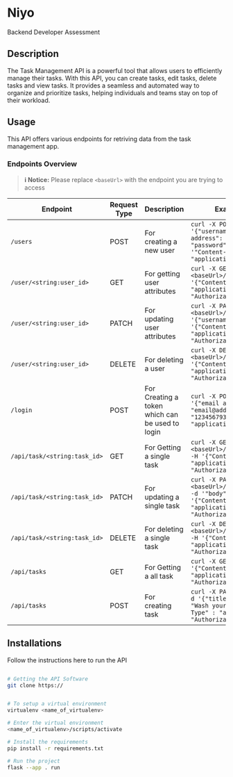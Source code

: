 # Niyo
Backend Developer Assessment

## Description 

The Task Management API is a powerful tool that allows users to efficiently manage their tasks. With this API, you can create tasks, edit tasks, delete tasks and view tasks. It provides a seamless and automated way to organize and prioritize tasks, helping individuals and teams stay on top of their workload.

## Usage

This API offers various endpoints for retriving data from the task management app.

### Endpoints Overview

> **:information_source: Notice:** Please replace `<baseUrl>` with the endpoint you are trying to access

| Endpoint      | Request Type  | Description       | Example Usage (bash)   |
| ------------- | ------------- | ----------------- | ---------------------- |
| `/users`  | POST  | For creating a new user   | `curl -X POST <baseUrl>/login -d '{"username": "username", "email address": "email@address.com", "password": "1234567932"} -H '"Content-Type" : "application/json"'`  |
| `/user/<string:user_id>`  | GET  | For getting user attributes   | `curl -X GET <baseUrl>/user/<string:user_id>  -H '{"Content-Type" : "application/json", "Authorization": "<Token>}'`  |
| `/user/<string:user_id>`  | PATCH  | For updating user attributes   | `curl -X PATCH <baseUrl>/user/<string:user_id>  -d '{"username": "Mary"}' -H '{"Content-Type" : "application/json", "Authorization": "<Token>}'`  |
| `/user/<string:user_id>`  | DELETE  | For deleting a user   | `curl -X DELETE <baseUrl>/user/<string:user_id>  -H '{"Content-Type" : "application/json", "Authorization": "<Token>}'`  |
| `/login`      | POST          | For Creating a token which can be used to login |  `curl -X POST <baseUrl>/login -d '{"email address": "email@address.com", "password": "1234567932"} -H '"Content-Type" : "application/json"'` |
| `/api/task/<string:task_id>`   | GET   | For Getting a single task    | `curl -X GET <baseUrl>/api/task/<string:task_id> -H '{"Content-Type" : "application/json", "Authorization": "<Token>}'`  |
| `/api/task/<string:task_id>`   | PATCH   | For updating a single task    | `curl -X PATCH <baseUrl>/api/task/<string:task_id> -d '"body": "Wash your cloths"' -H '{"Content-Type" : "application/json", "Authorization": "<Token>}'`  |
| `/api/task/<string:task_id>`   | DELETE   | For deleting a single task   | `curl -X DELETE <baseUrl>/api/task/<string:task_id>  -H '{"Content-Type" : "application/json", "Authorization": "<Token>}'`  |
| `/api/tasks`   | GET   | For Getting a all task    | `curl -X GET <baseUrl>/api/tasks -H '{"Content-Type" : "application/json", "Authorization": "<Token>}'`  |
| `/api/tasks`   | POST   | For creating task    | `curl -X PATCH <baseUrl>/api/tasks -d '{"title": "Task 1", "body": "Wash your cloths"}' -H '{"Content-Type" : "application/json", "Authorization": "<Token>}'`  |

## Installations

Follow the instructions here to run the API
```bash

# Getting the API Software
git clone https://


# To setup a virtual environment
virtualenv <name_of_virtualenv>

# Enter the virtual environment
<name_of_virtualenv>/scripts/activate

# Install the requirements
pip install -r requirements.txt

# Run the project
flask --app . run
```
